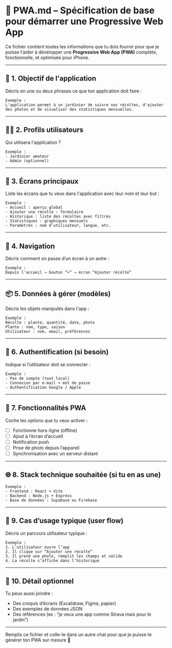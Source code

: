 
# 📱 PWA.md – Spécification de base pour démarrer une Progressive Web App

Ce fichier contient toutes les informations que tu dois fournir pour que je puisse t’aider à développer une **Progressive Web App (PWA)** complète, fonctionnelle, et optimisée pour iPhone.

---

## 🔧 1. Objectif de l'application

Décris en une ou deux phrases ce que ton application doit faire :

```
Exemple :
L'application permet à un jardinier de suivre ses récoltes, d'ajouter des photos et de visualiser des statistiques mensuelles.
```

---

## 🧑‍🌾 2. Profils utilisateurs

Qui utilisera l'application ?

```
Exemple :
- Jardinier amateur
- Admin (optionnel)
```

---

## 📱 3. Écrans principaux

Liste les écrans que tu veux dans l'application avec leur nom et leur but :

```
Exemple :
- Accueil : aperçu global
- Ajouter une récolte : formulaire
- Historique : liste des récoltes avec filtres
- Statistiques : graphiques mensuels
- Paramètres : nom d’utilisateur, langue, etc.
```

---

## 🧭 4. Navigation

Décris comment on passe d’un écran à un autre :

```
Exemple :
Depuis l'accueil → bouton “+” → écran “Ajouter récolte”
```

---

## 📦 5. Données à gérer (modèles)

Décris les objets manipulés dans l'app :

```
Exemple :
Récolte : plante, quantité, date, photo
Plante : nom, type, saison
Utilisateur : nom, email, préférences
```

---

## 🔐 6. Authentification (si besoin)

Indique si l’utilisateur doit se connecter :

```
Exemple :
- Pas de compte (tout local)
- Connexion par e-mail + mot de passe
- Authentification Google / Apple
```

---

## 🧰 7. Fonctionnalités PWA

Coche les options que tu veux activer :

- [ ] Fonctionne hors-ligne (offline)
- [ ] Ajout à l’écran d’accueil
- [ ] Notification push
- [ ] Prise de photo depuis l’appareil
- [ ] Synchronisation avec un serveur distant

---

## 🌐 8. Stack technique souhaitée (si tu en as une)

```
Exemple :
- Frontend : React + Vite
- Backend : Node.js + Express
- Base de données : Supabase ou Firebase
```

---

## 🧪 9. Cas d’usage typique (user flow)

Décris un parcours utilisateur typique :

```
Exemple :
1. L’utilisateur ouvre l’app
2. Il clique sur “Ajouter une récolte”
3. Il prend une photo, remplit les champs et valide
4. La récolte s’affiche dans l’historique
```

---

## 📁 10. Détail optionnel

Tu peux aussi joindre :
- Des croquis d’écrans (Excalidraw, Figma, papier)
- Des exemples de données JSON
- Des références (ex : “je veux une app comme Strava mais pour le jardin”)

---

Remplis ce fichier et colle-le dans un autre chat pour que je puisse te générer ton PWA sur mesure 🚀
